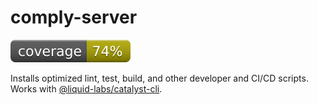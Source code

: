 # comply-server
[![coverage: 74%](./.readme-assets/coverage.svg)](https://google.com) 

Installs optimized lint, test, build, and other developer and CI/CD scripts. Works with [@liquid-labs/catalyst-cli](https://github.com/liquid-labs/catalyst-cli).